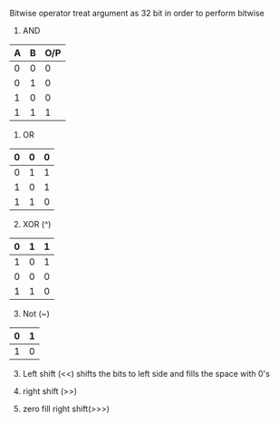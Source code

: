 Bitwise operator treat argument as 32 bit in order to perform bitwise 

1. AND	
	
| A   | B   | O/P |
| --- | --- | --- |
| 0   | 0   | 0   |
| 0   | 1   | 0   |
| 1   | 0   | 0   |
| 1   | 1   | 1   |
1. OR
			

| 0   | 0   | 0   |
| --- | --- | --- |
| 0   | 1   | 1   |
| 1   | 0   | 1   |
| 1   | 1   | 0   |

   
2. XOR (^)
   

| 0   | 1   | 1   |
| --- | --- | --- |
| 1   | 0   | 1   |
| 0   | 0   | 0   |
| 1   | 1   | 0   |

   
3. Not (~)
	   

| 0   | 1   |
| --- | --- |
| 1   | 0   |

3. Left shift (<<)
		shifts the bits to left side and fills the space with 0's
			
4. right shift (>>)
		
5. zero fill right shift(>>>)
	